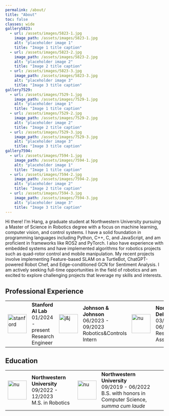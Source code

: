 ```yaml
---
permalink: /about/
title: "About"
toc: false
classes: wide
gallery5823:
  - url: /assets/images/5823-1.jpg
    image_path: /assets/images/5823-1.jpg
    alt: "placeholder image 1"
    title: "Image 1 title caption"
  - url: /assets/images/5823-2.jpg
    image_path: /assets/images/5823-2.jpg
    alt: "placeholder image 2"
    title: "Image 2 title caption"
  - url: /assets/images/5823-3.jpg
    image_path: /assets/images/5823-3.jpg
    alt: "placeholder image 3"
    title: "Image 3 title caption"
gallery7529:
  - url: /assets/images/7529-1.jpg
    image_path: /assets/images/7529-1.jpg
    alt: "placeholder image 1"
    title: "Image 1 title caption"
  - url: /assets/images/7529-2.jpg
    image_path: /assets/images/7529-2.jpg
    alt: "placeholder image 2"
    title: "Image 2 title caption"
  - url: /assets/images/7529-3.jpg
    image_path: /assets/images/7529-3.jpg
    alt: "placeholder image 3"
    title: "Image 3 title caption"
gallery7594:
  - url: /assets/images/7594-1.jpg
    image_path: /assets/images/7594-1.jpg
    alt: "placeholder image 1"
    title: "Image 1 title caption"
  - url: /assets/images/7594-2.jpg
    image_path: /assets/images/7594-2.jpg
    alt: "placeholder image 2"
    title: "Image 2 title caption"
  - url: /assets/images/7594-3.jpg
    image_path: /assets/images/7594-3.jpg
    alt: "placeholder image 3"
    title: "Image 3 title caption"
---
```


Hi there! I'm Hang, a graduate student at Northwestern University pursuing a Master of Science in Robotics degree with a focus on machine learning, computer vision, and control systems. I have a solid foundation in programming languages including Python, C++, C, and JavaScript, and am proficient in frameworks like ROS2 and PyTorch. I also have experience with embedded systems and have implemented algorithms for robotics projects such as quad-rotor control and mobile manipulation. My recent projects involve implementing Feature-based SLAM on a TurtleBot, ChatGPT-powered Robot Chef, and Edge-conditioned GCN for Sentiment Analysis. I am actively seeking full-time opportunities in the field of robotics and am excited to explore challenging projects that leverage my skills and interests.

## Professional Experience

<table>
  <tbody>
    <tr>
      <td style = "border-bottom-width:0;"><img src="{{site.baseurl}}/assets/images/sail.png" alt="stanford" width="60"></td>
      <td style = "border-bottom-width:0;">
        <strong>Stanford AI Lab</strong> <br> 01/2024 - present <br> Research Engineer</td>
      <td style = "border-bottom-width:0;"><img src="{{site.baseurl}}/assets/images/johnson-and-johnson.png" alt="j&j" width="60"></td>
      <td style = "border-bottom-width:0;">
        <strong>Johnson & Johnson</strong> <br> 06/2023 - 09/2023 <br> Robotics&Controls Intern</td>
      <td style="border-bottom-width:0;"><img src="{{site.baseurl}}/assets/images/delta-lab.png" alt="nu" width="60"></td>
      <td style="border-bottom-width:0;">
        <strong>Northwestern Delta Lab</strong> <br> 03/2021 - 06/2022 <br> Research Assistant</td>
    </tr>
  </tbody>
</table>

## Education

<table>
  <tbody>
    <tr>
      <td style="border-bottom-width:0;"><img src="{{site.baseurl}}/assets/images/northwestern.jpg" alt="nu" width="60"></td>
      <td style="border-bottom-width:0;">
        <strong>Northwestern University</strong> <br> 09/2022 - 12/2023 <br> M.S. in Robotics
      </td>
      <td style="border-bottom-width:0;"><img src="{{site.baseurl}}/assets/images/northwestern.jpg" alt="nu" width="60"></td>
      <td style="border-bottom-width:0;">
        <strong>Northwestern University</strong> <br> 09/2019 - 06/2022 <br> B.S. with honors in Computer Science, <em>summa cum laude</em>
      </td>
    </tr>
  </tbody>
</table>


<!-- ## FIRST Robotics

### Team 5823 ACE
In 2015, I had the privilege of founding Team 5823, a high school robotics team that, to my delight, expanded to include over 50 enthusiastic members during my tenure as captain from 2015 to 2018. Our journey was full of learning experiences, with one of the highlights being an unexpected feature on Chinese national television. To our astonishment, we emerged victorious in the International Division of the 2015 China Robotics Challenge. Encouraged by this accomplishment, we continued to participate and were honored with a win in the National Division in 2016. 
{% include gallery id="gallery5823" %}


### Team 7529 Mulan
In 2018, I had the unique opportunity to co-found Team Mulan, the first all-girl robotics team in mainland China. As one of the mentors from 2018 to 2019, it was deeply rewarding to witness the team grow, attracting over 50 dedicated members. The journey wasn't without its challenges, but with concerted efforts, we managed to secure over 30,000 USD in sponsorships to support our endeavors. The creation of Team Mulan was driven not by a desire for accolades, but by a vision to encourage more girls in China to explore the fields of Science, Technology, Engineering, and Mathematics (STEM) and Robotics. At that time, these fields were largely dominated by male participants in China, and we believed in the importance of challenging this status quo. It's been an honor to play a part in inspiring and empowering these young women to pursue their interests and make their marks in the robotics arena.
{% include gallery id="gallery7529" %}

### Team 7594 Nautilus
In 2019, seeing a need for more engineering exposure at my high school, I founded Team Nautilus, a robotics team with the mission of introducing younger students to the exciting world of engineering. Having the opportunity to mentor Team Nautilus from 2019 to 2020 was an immensely gratifying experience. It was a joy to share my passion for this field and to see these young individuals develop an interest of their own. Our efforts bore fruit beyond cultivating an interest in engineering among the students: our team was honored with the Highest Rookie Seed Award and the Rookie Inspiration Award at the Finger Lakes Regional. However, the real reward lay in seeing the sparks of curiosity ignite in the students, and knowing we had given them a valuable introduction to a field that had inspired me so deeply.
{% include gallery id="gallery7594" %}

## Writing

### Personal Writing
As a writer, I've been fortunate to have had the opportunity to express my thoughts on important issues, particularly those related to STEM education and societal matters. Over time, this journey has resulted in the publication of more than 300 essays across 65 newspapers and magazines, an achievement that still surprises me. To my astonishment, 8 magazines even saw fit to launch personal special editions featuring my work, an honor I deeply appreciate. Perhaps one of the most humbling recognitions was being listed among the Top 10 Youth Writers in China for the Yuhua Cup. While these accolades are heartening, the true reward has always been the chance to contribute to conversations that I believe are crucial and to hopefully inspire others to engage in these important discussions.

### Publication
Beyond the realm of magazines and newspapers, I was privileged enough to venture into the world of book publishing. My essay collection, "No Game, No Life," was published and saw a print run of 5,000 copies, thanks to the support of the National Literature and History Press. Later, I had the opportunity to delve into the realm of speculative fiction, resulting in the publication of my science fiction collection, "Destination: Light & Warmth," which reached an even wider audience with 6,000 copies, thanks to National United Press. Seeing these works reach so many readers has been deeply humbling and I am grateful for the opportunity to share my perspectives on a larger scale.

### Recognition
I've been fortunate enough to receive recognition for my work, with over 20 national awards that I regard as a testament to the power of persistent effort rather than personal prowess. Among these, winning the 17th China Juvenile Writer Writing Competition, the 4th China Youth Writer Writing Competition, and the 9th National Bingxin Youth Writer Writing Competition stand out as particularly humbling experiences. Each award serves as a reminder of the impact that words can have, and of the responsibility to use that impact wisely.  -->
